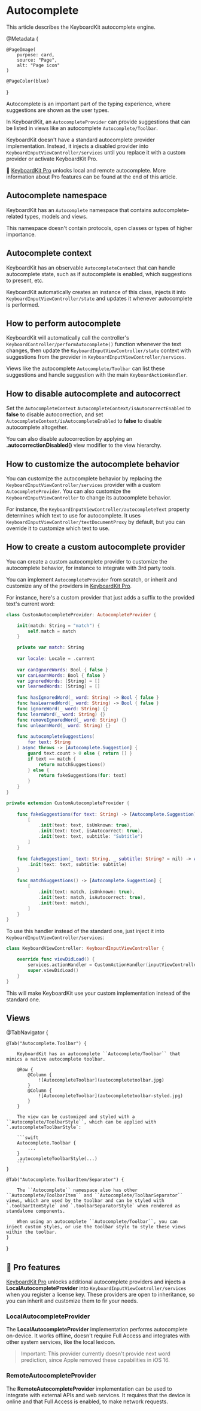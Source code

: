 # Autocomplete

This article describes the KeyboardKit autocomplete engine.

@Metadata {

    @PageImage(
        purpose: card,
        source: "Page",
        alt: "Page icon"
    )

    @PageColor(blue)
}

Autocomplete is an important part of the typing experience, where suggestions are shown as the user types.

In KeyboardKit, an ``AutocompleteProvider`` can provide suggestions that can be listed in views like an autocomplete ``Autocomplete/Toolbar``.

KeyboardKit doesn't have a standard autocomplete provider implementation. Instead, it injects a disabled provider into ``KeyboardInputViewController/services`` until you replace it with a custom provider or activate KeyboardKit Pro.

👑 [KeyboardKit Pro][Pro] unlocks local and remote autocomplete. More information about Pro features can be found at the end of this article.

[Pro]: https://github.com/KeyboardKit/KeyboardKitPro



## Autocomplete namespace

KeyboardKit has an ``Autocomplete`` namespace that contains autocomplete-related types, models and views.

This namespace doesn't contain protocols, open classes or types of higher importance.



## Autocomplete context

KeyboardKit has an observable ``AutocompleteContext`` that can handle autocomplete state, such as if autocomplete is enabled, which suggestions to present, etc.

KeyboardKit automatically creates an instance of this class, injects it into ``KeyboardInputViewController/state`` and updates it whenever autocomplete is performed.



## How to perform autocomplete

KeyboardKit will automatically call the controller's ``KeyboardController/performAutocomplete()`` function whenever the text changes, then update the ``KeyboardInputViewController/state`` context with suggestions from the provider in ``KeyboardInputViewController/services``.

Views like the autocomplete ``Autocomplete/Toolbar`` can list these suggestions and handle suggestion with the main ``KeyboardActionHandler``.



## How to disable autocomplete and autocorrect

Set the ``AutocompleteContext`` ``AutocompleteContext/isAutocorrectEnabled`` to **false** to disable autocorrection, and set ``AutocompleteContext/isAutocompleteEnabled`` to **false** to disable autocomplete altogether.

You can also disable autocorrection by applying an **.autocorrectionDisabled()** view modifier to the view hierarchy.



## How to customize the autocomplete behavior

You can customize the autocomplete behavior by replacing the ``KeyboardInputViewController/services`` provider with a custom ``AutocompleteProvider``. You can also customize the ``KeyboardInputViewController`` to change its autocomplete behavior.

For instance, the ``KeyboardInputViewController/autocompleteText`` property determines which text to use for autocomplete. It uses ``KeyboardInputViewController/textDocumentProxy`` by default, but you can override it to customize which text to use.



## How to create a custom autocomplete provider

You can create a custom autocomplete provider to customize the autocomplete behavior, for instance to integrate with 3rd party tools. 

You can implement ``AutocompleteProvider`` from scratch, or inherit and customize any of the providers in [KeyboardKit Pro][Pro]. 

For instance, here's a custom provider that just adds a suffix to the provided text's current word:

```swift
class CustomAutocompleteProvider: AutocompleteProvider {

    init(match: String = "match") {
        self.match = match
    }

    private var match: String
    
    var locale: Locale = .current
    
    var canIgnoreWords: Bool { false }
    var canLearnWords: Bool { false }
    var ignoredWords: [String] = []
    var learnedWords: [String] = []
    
    func hasIgnoredWord(_ word: String) -> Bool { false }
    func hasLearnedWord(_ word: String) -> Bool { false }
    func ignoreWord(_ word: String) {}
    func learnWord(_ word: String) {}
    func removeIgnoredWord(_ word: String) {}
    func unlearnWord(_ word: String) {}
    
    func autocompleteSuggestions(
        for text: String
    ) async throws -> [Autocomplete.Suggestion] {
        guard text.count > 0 else { return [] }
        if text == match {
            return matchSuggestions()
        } else {
            return fakeSuggestions(for: text)
        }
    }
}

private extension CustomAutocompleteProvider {
    
    func fakeSuggestions(for text: String) -> [Autocomplete.Suggestion] {
        [
            .init(text: text, isUnknown: true),
            .init(text: text, isAutocorrect: true),
            .init(text: text, subtitle: "Subtitle")
        ]
    }
    
    func fakeSuggestion(_ text: String, _ subtitle: String? = nil) -> Autocomplete.Suggestion {
        .init(text: text, subtitle: subtitle)
    }

    func matchSuggestions() -> [Autocomplete.Suggestion] {
        [
            .init(text: match, isUnknown: true),
            .init(text: match, isAutocorrect: true),
            .init(text: match),
        ]
    }
}
```

To use this handler instead of the standard one, just inject it into ``KeyboardInputViewController/services``:

```swift
class KeyboardViewController: KeyboardInputViewController {

    override func viewDidLoad() {
        services.actionHandler = CustomActionHandler(inputViewController: self)
        super.viewDidLoad()
    }
}
```

This will make KeyboardKit use your custom implementation instead of the standard one.



## Views

@TabNavigator {
    
    @Tab("Autocomplete.Toolbar") {
        
        KeyboardKit has an autocomplete ``Autocomplete/Toolbar`` that mimics a native autocomplete toolbar.
        
        @Row {
            @Column {
                ![AutocompleteToolbar](autocompletetoolbar.jpg)
            }
            @Column {
                ![AutocompleteToolbar](autocompletetoolbar-styled.jpg)
            }
        }   
            
        The view can be customized and styled with a ``Autocomplete/ToolbarStyle``, which can be applied with `.autocompleteToolbarStyle`:
        
        ```swift
        Autocomplete.Toolbar {
            ...
        }
        .autocompleteToolbarStyle(...)
        ```
    }
        
    @Tab("Autocomplete.ToolbarItem/Separator") {
        
        The ``Autocomplete`` namespace also has other ``Autocomplete/ToolbarItem`` and ``Autocomplete/ToolbarSeparator`` views, which are used by the toolbar and can be styled with `.toolbarItemStyle` and `.toolbarSeparatorStyle` when rendered as standalone components.
        
        When using an autocomplete ``Autocomplete/Toolbar``, you can inject custom styles, or use the toolbar style to style these views within the toolbar.
    }
}


## 👑 Pro features

[KeyboardKit Pro][Pro] unlocks additional autocomplete providers and injects a **LocalAutocompleteProvider** into ``KeyboardInputViewController/services`` when you register a license key. These providers are open to inheritance, so you can inherit and customize them to fir your needs.

### LocalAutocompleteProvider

The **LocalAutocompleteProvider** implementation performs autocomplete on-device. It works offline, doesn't require Full Access and integrates with other system services, like the local lexicon.

> Important: This provider currently doesn't provide next word prediction, since Apple removed these capabilities in iOS 16. 

### RemoteAutocompleteProvider

The **RemoteAutocompleteProvider** implementation can be used to integrate with external APIs and web services. It requires that the device is online and that Full Access is enabled, to make network requests. 

[Pro]: https://github.com/KeyboardKit/KeyboardKitPro
